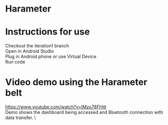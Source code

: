 # Harameter

# Instructions for use
Checkout the iteration1 branch \
Open in Android Studio \
Plug in Android phone or use Virtual Device \
Run code 

# Video demo using the Harameter belt
https://www.youtube.com/watch?v=IMzo78FHjtI \
Demo shows the dashboard being accessed and Bluetooth connection with data transfer. \
